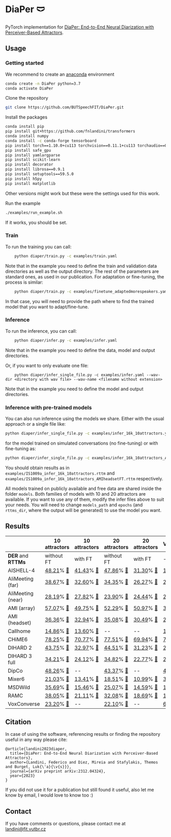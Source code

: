 # DiaPer 🩲

PyTorch implementation for [DiaPer: End-to-End Neural Diarization with Perceiver-Based Attractors](https://arxiv.org/pdf/2312.04324.pdf).


## Usage

### Getting started

We recommend to create an [anaconda](https://www.anaconda.com/) environment
```bash
conda create -n DiaPer python=3.7
conda activate DiaPer
```
Clone the repository
```bash
git clone https://github.com/BUTSpeechFIT/DiaPer.git
```
Install the packages
```bash
conda install pip
pip install git+https://github.com/fnlandini/transformers
conda install numpy
conda install -c conda-forge tensorboard
pip install torch==1.10.0+cu113 torchvision==0.11.1+cu113 torchaudio==0.10.0+cu113 -f https://download.pytorch.org/whl/cu113/torch_stable.html
pip install safe_gpu
pip install yamlargparse
pip install scikit-learn
pip install decorator
pip install librosa==0.9.1
pip install setuptools==59.5.0
pip install h5py
pip install matplotlib
```
Other versions might work but these were the settings used for this work.

Run the example
```bash
./examples/run_example.sh
```
If it works, you should be set.


### Train
To run the training you can call:
```bash
    python diaper/train.py -c examples/train.yaml
```
Note that in the example you need to define the train and validation data directories as well as the output directory. The rest of the parameters are standard ones, as used in our publication.
For adaptation or fine-tuning, the process is similar:
```bash
    python diaper/train.py -c examples/finetune_adaptedmorespeakers.yaml
```
In that case, you will need to provide the path where to find the trained model that you want to adapt/fine-tune.


### Inference
To run the inference, you can call:
```bash
    python diaper/infer.py -c examples/infer.yaml
```
Note that in the example you need to define the data, model and output directories.

Or, if you want to only evaluate one file:
```
    python diaper/infer_single_file.py -c examples/infer.yaml --wav-dir <directory with wav file> --wav-name <filename without extension>
```
Note that in the example you need to define the model and output directories.

### Inference with pre-trained models
You can also run inference using the models we share. Either with the usual approach or a single file like:
```bash
python diaper/infer_single_file.py -c examples/infer_16k_10attractors.yaml --wav-dir examples --wav-name IS1009a
```
for the model trained on simulated conversations (no fine-tuning) or with fine-tuning as:
```bash
python diaper/infer_single_file.py -c examples/infer_16k_10attractors_AMIheadsetFT.yaml --wav-dir examples --wav-name IS1009a
```
You should obtain results as in `examples/IS1009a_infer_16k_10attractors.rttm` and `examples/IS1009a_infer_16k_10attractors_AMIheadsetFT.rttm` respectively.

All models trained on publicly available and free data are shared inside the folder `models`. Both families of models with 10 and 20 attractors are available. If you want to use any of them, modify the infer files above to suit your needs. You will need to change `models_path` and `epochs` (and `rttms_dir`, where the output will be generated) to use the model you want.


## Results

| | 10 attractors | 10 attractors | 20 attractors | 20 attractors | VAD+VBx+OSD |
|---|---|---|---|---|---|
| **DER** and **RTTMs** | without FT | with FT | without FT | with FT | --- |
AISHELL-4 | [48.21](results/DiaPer/10attractors/AISHELL4mix/withoutFT/test/result_collar0.0)% [📁](results/DiaPer/10attractors/AISHELL4mix/withoutFT/test/rttms) | [41.43](results/DiaPer/10attractors/AISHELL4mix/withFT/test/result_collar0.0)% [📁](results/DiaPer/10attractors/AISHELL4mix/withFT/test/rttms) | [47.86](results/DiaPer/20attractors/AISHELL4mix/withoutFT/test/result_collar0.0)% [📁](results/DiaPer/20attractors/AISHELL4mix/withoutFT/test/rttms) | [31.30](results/DiaPer/20attractors/AISHELL4mix/withFT/test/result_collar0.0)% [📁](results/DiaPer/20attractors/AISHELL4mix/withFT/test/rttms) | [15.84](results/baseline_VBx/16kHz/AISHELL4mix/test/result_collar0.0)% [📁](results/baseline_VBx/16kHz/AISHELL4mix/test/rttms) |
AliMeeting (far) | [38.67](results/DiaPer/10attractors/AliMeetingFarmix/withoutFT/test/result_collar0.0)% [📁](results/DiaPer/10attractors/AliMeetingFarmix/withoutFT/test/rttms) | [32.60](results/DiaPer/10attractors/AliMeetingFarmix/withFT/test/result_collar0.0)% [📁](results/DiaPer/10attractors/AliMeetingFarmix/withFT/test/rttms) | [34.35](results/DiaPer/20attractors/AliMeetingFarmix/withoutFT/test/result_collar0.0)% [📁](results/DiaPer/20attractors/AliMeetingFarmix/withoutFT/test/rttms) | [26.27](results/DiaPer/20attractors/AliMeetingFarmix/withFT/test/result_collar0.0)% [📁](results/DiaPer/20attractors/AliMeetingFarmix/withFT/test/rttms) | [28.84](results/baseline_VBx/16kHz/AliMeetingFarmix/test/result_collar0.0)% [📁](results/baseline_VBx/16kHz/AliMeetingFarmix/test/rttms) |
AliMeeting (near) | [28.19](results/DiaPer/10attractors/AliMeetingNearmix/withoutFT/test/result_collar0.0)% [📁](results/DiaPer/10attractors/AliMeetingNearmix/withoutFT/test/rttms) | [27.82](results/DiaPer/10attractors/AliMeetingNearmix/withFT/test/result_collar0.0)% [📁](results/DiaPer/10attractors/AliMeetingNearmix/withFT/test/rttms) | [23.90](results/DiaPer/20attractors/AliMeetingNearmix/withoutFT/test/result_collar0.0)% [📁](results/DiaPer/20attractors/AliMeetingNearmix/withoutFT/test/rttms) | [24.44](results/DiaPer/20attractors/AliMeetingNearmix/withFT/test/result_collar0.0)% [📁](results/DiaPer/20attractors/AliMeetingNearmix/withFT/test/rttms) | [22.59](results/baseline_VBx/16kHz/AliMeetingNearmix/test/result_collar0.0)% [📁](results/baseline_VBx/16kHz/AliMeetingNearmix/test/rttms) |
AMI (array) | [57.07](results/DiaPer/10attractors/AMImixarray/withoutFT/test/result_collar0.0)% [📁](results/DiaPer/10attractors/AMImixarray/withoutFT/test/rttms) | [49.75](results/DiaPer/10attractors/AMImixarray/withFT/test/result_collar0.0)% [📁](results/DiaPer/10attractors/AMImixarray/withFT/test/rttms) | [52.29](results/DiaPer/20attractors/AMImixarray/withoutFT/test/result_collar0.0)% [📁](results/DiaPer/20attractors/AMImixarray/withoutFT/test/rttms) | [50.97](results/DiaPer/20attractors/AMImixarray/withFT/test/result_collar0.0)% [📁](results/DiaPer/20attractors/AMImixarray/withFT/test/rttms) | [34.61](results/baseline_VBx/16kHz/AMImixarray/test/result_collar0.0)% [📁](results/baseline_VBx/16kHz/AMImixarray/test/rttms) |
AMI (headset) | [36.36](results/DiaPer/10attractors/AMImixheadset/withoutFT/test/result_collar0.0)% [📁](results/DiaPer/10attractors/AMImixheadset/withoutFT/test/rttms) | [32.94](results/DiaPer/10attractors/AMImixheadset/withFT/test/result_collar0.0)% [📁](results/DiaPer/10attractors/AMImixheadset/withFT/test/rttms) | [35.08](results/DiaPer/20attractors/AMImixheadset/withoutFT/test/result_collar0.0)% [📁](results/DiaPer/20attractors/AMImixheadset/withoutFT/test/rttms) | [30.49](results/DiaPer/20attractors/AMImixheadset/withFT/test/result_collar0.0)% [📁](results/DiaPer/20attractors/AMImixheadset/withFT/test/rttms) | [22.42](results/baseline_VBx/16kHz/AMImixheadset/test/result_collar0.0)% [📁](results/baseline_VBx/16kHz/AMImixheadset/test/rttms) |
Callhome | [14.86](results/DiaPer/telephone_10attractors/Callhome/withoutFT/part2/result_collar0.25)% [📁](results/DiaPer/telephone_10attractors/Callhome/withoutFT/part2/rttms) | [13.60](results/DiaPer/telephone_10attractors/Callhome/withFT/part2/result_collar0.25)% [📁](results/DiaPer/telephone_10attractors/Callhome/withFT/part2/rttms) | -- | -- | [13.62](results/baseline_VBx/8kHz/Callhome/part2/result_collar0.25)% [📁](results/baseline_VBx/8kHz/Callhome/part2/rttms) |
CHiME6 | [78.25](results/DiaPer/10attractors/CHiME6/withoutFT/eval/result_collar0.25)% [📁](results/DiaPer/10attractors/CHiME6/withoutFT/eval/rttms) | [70.77](results/DiaPer/10attractors/CHiME6/withFT/eval/result_collar0.25)% [📁](results/DiaPer/10attractors/CHiME6/withFT/eval/rttms) | [77.51](results/DiaPer/20attractors/CHiME6/withoutFT/eval/result_collar0.25)% [📁](results/DiaPer/20attractors/CHiME6/withoutFT/eval/rttms) | [69.94](results/DiaPer/20attractors/CHiME6/withFT/eval/result_collar0.25)% [📁](results/DiaPer/20attractors/CHiME6/withFT/eval/rttms) | [70.42](results/baseline_VBx/16kHz/CHiME6/eval/result_collar0.25)% [📁](results/baseline_VBx/16kHz/CHiME6/eval/rttms) |
DIHARD 2 | [43.75](results/DiaPer/10attractors/DIHARD2/withoutFT/eval/result_collar0.0)% [📁](results/DiaPer/10attractors/DIHARD2/withoutFT/eval/rttms) | [32.97](results/DiaPer/10attractors/DIHARD2/withFT/eval/result_collar0.0)% [📁](results/DiaPer/10attractors/DIHARD2/withFT/eval/rttms) | [44.51](results/DiaPer/20attractors/DIHARD2/withoutFT/eval/result_collar0.0)% [📁](results/DiaPer/20attractors/DIHARD2/withoutFT/eval/rttms) | [31.23](results/DiaPer/20attractors/DIHARD2/withFT/eval/result_collar0.0)% [📁](results/DiaPer/20attractors/DIHARD2/withFT/eval/rttms) | [26.67](results/baseline_VBx/16kHz/DIHARD2/eval/result_collar0.0)% [📁](results/baseline_VBx/16kHz/DIHARD2/eval/rttms) |
DIHARD 3 full | [34.21](results/DiaPer/10attractors/DIHARD3full/withoutFT/eval/result_collar0.0)% [📁](results/DiaPer/10attractors/DIHARD3full/withoutFT/eval/rttms) | [24.12](results/DiaPer/10attractors/DIHARD3full/withFT/eval/result_collar0.0)% [📁](results/DiaPer/10attractors/DIHARD3full/withFT/eval/rttms) | [34.82](results/DiaPer/20attractors/DIHARD3full/withoutFT/eval/result_collar0.0)% [📁](results/DiaPer/20attractors/DIHARD3full/withoutFT/eval/rttms) | [22.77](results/DiaPer/20attractors/DIHARD3full/withFT/eval/result_collar0.0)% [📁](results/DiaPer/20attractors/DIHARD3full/withFT/eval/rttms) | [20.28](results/baseline_VBx/16kHz/DIHARD3full/eval/result_collar0.0)% [📁](results/baseline_VBx/16kHz/DIHARD3full/eval/rttms) |
DipCo | [48.26](results/DiaPer/10attractors/DipCo/withoutFT/eval/result_collar0.25)% [📁](results/DiaPer/10attractors/DipCo/withoutFT/eval/rttms) | -- | [43.37](results/DiaPer/20attractors/DipCo/withoutFT/eval/result_collar0.25)% [📁](results/DiaPer/20attractors/DipCo/withoutFT/eval/rttms) | -- | [49.22](results/baseline_VBx/16kHz/DipCo/eval/result_collar0.25)% [📁](results/baseline_VBx/16kHz/DipCo/eval/rttms) |
Mixer6 | [21.03](results/DiaPer/10attractors/Mixer6/withoutFT/eval/result_collar0.25)% [📁](results/DiaPer/10attractors/Mixer6/withoutFT/eval/rttms) | [13.41](results/DiaPer/10attractors/Mixer6/withFT/eval/result_collar0.25)% [📁](results/DiaPer/10attractors/Mixer6/withFT/eval/rttms) | [18.51](results/DiaPer/20attractors/Mixer6/withoutFT/eval/result_collar0.25)% [📁](results/DiaPer/20attractors/Mixer6/withoutFT/eval/rttms) | [10.99](results/DiaPer/20attractors/Mixer6/withFT/eval/result_collar0.25)% [📁](results/DiaPer/20attractors/Mixer6/withFT/eval/rttms) | [35.60](results/baseline_VBx/16kHz/Mixer6/eval/result_collar0.25)% [📁](results/baseline_VBx/16kHz/Mixer6/eval/rttms) |
MSDWild | [35.69](results/DiaPer/10attractors/MSDWild/withoutFT/few.val/result_collar0.25)% [📁](results/DiaPer/10attractors/MSDWild/withoutFT/few.val/rttms) | [15.46](results/DiaPer/10attractors/MSDWild/withFT/few.val/result_collar0.25)% [📁](results/DiaPer/10attractors/MSDWild/withFT/few.val/rttms) | [25.07](results/DiaPer/20attractors/MSDWild/withoutFT/few.val/result_collar0.25)% [📁](results/DiaPer/20attractors/MSDWild/withoutFT/few.val/rttms) | [14.59](results/DiaPer/20attractors/MSDWild/withFT/few.val/result_collar0.25)% [📁](results/DiaPer/20attractors/MSDWild/withFT/few.val/rttms) | [16.86](results/baseline_VBx/16kHz/MSDWild/few.val/result_collar0.25)% [📁](results/baseline_VBx/16kHz/MSDWild/few.val/rttms) |
RAMC | [38.05](results/DiaPer/10attractors/RAMC/withoutFT/test/result_collar0.0)% [📁](results/DiaPer/10attractors/RAMC/withoutFT/test/rttms) | [21.11](results/DiaPer/10attractors/RAMC/withFT/test/result_collar0.0)% [📁](results/DiaPer/10attractors/RAMC/withFT/test/rttms) | [32.08](results/DiaPer/20attractors/RAMC/withoutFT/test/result_collar0.0)% [📁](results/DiaPer/20attractors/RAMC/withoutFT/test/rttms) | [18.69](results/DiaPer/20attractors/RAMC/withFT/test/result_collar0.0)% [📁](results/DiaPer/20attractors/RAMC/withFT/test/rttms) | [18.19](results/baseline_VBx/16kHz/RAMC/test/result_collar0.0)% [📁](results/baseline_VBx/16kHz/RAMC/test/rttms) |
VoxConverse | [23.20](results/DiaPer/10attractors/VoxConverse/withoutFT/test/result_collar0.25)% [📁](results/DiaPer/10attractors/VoxConverse/withoutFT/test/rttms) | -- | [22.10](results/DiaPer/20attractors/VoxConverse/withoutFT/test/result_collar0.25)% [📁](results/DiaPer/20attractors/VoxConverse/withoutFT/test/rttms) | -- | [6.12](results/baseline_VBx/16kHz/VoxConverse/test/result_collar0.25)% [📁](results/baseline_VBx/16kHz/VoxConverse/test/rttms) |


## Citation
In case of using the software, referencing results or finding the repository useful in any way please cite:
```
@article{landini2023diaper,
  title={DiaPer: End-to-End Neural Diarization with Perceiver-Based Attractors},
  author={Landini, Federico and Diez, Mireia and Stafylakis, Themos and Burget, Luk{\'a}{\v{s}}},
  journal={arXiv preprint arXiv:2312.04324},
  year={2023}
}
```
If you did not use it for a publication but still found it useful, also let me know by email, I would love to know too :)


## Contact
If you have comments or questions, please contact me at landini@fit.vutbr.cz
